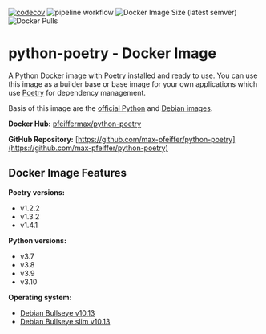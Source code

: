 [![codecov](https://codecov.io/gh/max-pfeiffer/python-poetry/branch/main/graph/badge.svg?token=WQI2SJJLZN)](https://codecov.io/gh/max-pfeiffer/uvicorn-poetry)
![pipeline workflow](https://github.com/max-pfeiffer/python-poetry/actions/workflows/pipeline.yml/badge.svg)
![Docker Image Size (latest semver)](https://img.shields.io/docker/image-size/pfeiffermax/python-poetry?sort=semver)
![Docker Pulls](https://img.shields.io/docker/pulls/pfeiffermax/python-poetry)
# python-poetry - Docker Image
A Python Docker image with [Poetry](https://python-poetry.org/) installed and
ready to use. You can use this image as a builder base or base image for your
own applications which use [Poetry](https://python-poetry.org/) for dependency
management.

Basis of this image are the [official Python](https://hub.docker.com/_/python)
and [Debian images](https://hub.docker.com/_/debian).

**Docker Hub:** [pfeiffermax/python-poetry](https://hub.docker.com/r/pfeiffermax/python-poetry)

**GitHub Repository:** [https://github.com/max-pfeiffer/python-poetry](https://github.com/max-pfeiffer/python-poetry)

## Docker Image Features
**Poetry versions:**
* v1.2.2
* v1.3.2
* v1.4.1

**Python versions:**
* v3.7
* v3.8
* v3.9
* v3.10

**Operating system:**
* [Debian Bullseye v10.13](https://www.debian.org/releases/bullseye/)
* [Debian Bullseye slim v10.13](https://www.debian.org/releases/bullseye/)
